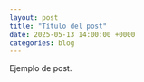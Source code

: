 ```yaml
---
layout: post
title: "Título del post"
date: 2025-05-13 14:00:00 +0000
categories: blog
---
```


Ejemplo de post.